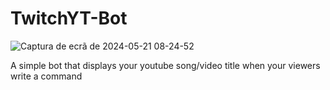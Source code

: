 # TwitchYT-Bot

![Captura de ecrã de 2024-05-21 08-24-52](https://github.com/Dinis-Esteves/Twitch-Bot/assets/66919841/13600577-b7f4-4a59-8708-4aea3fd840cb)

A simple bot that displays your youtube song/video title when your viewers write a command
